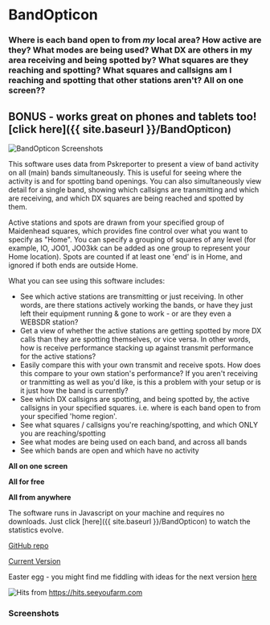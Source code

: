 # BandOpticon
### Where is each band open to from *my* local area? How active are they? What modes are being used? What DX are others in my area receiving and being spotted by? What squares are they reaching and spotting? What squares and callsigns am I reaching and spotting that other stations aren't? All on one screen??

## BONUS - works great on phones and tablets too! [click here]({{ site.baseurl }}/BandOpticon) 

![BandOpticon Screenshots](https://github.com/user-attachments/assets/649ad87f-8726-4581-a807-e2c565cf62d5)

This software uses data from Pskreporter to present a view of band activity on all (main) bands simultaneously. This is useful for seeing where the activity is and for spotting band openings. You can also simultaneously view detail for a single band, showing which callsigns are transmitting and which are receiving, and which DX squares are being reached and spotted by them.

Active stations and spots are drawn from your specified group of Maidenhead squares, which provides fine control over what you want to specify as "Home". You can specify a grouping of squares of any level (for example, IO, JO01, JO03kk can be added as one group to represent your Home location). Spots are counted if at least one 'end' is in Home, and ignored if both ends are outside Home.

What you can see using this software includes:
- See which active stations are transmitting or just receiving. In other words, are there stations actively working the bands, or have they just left their equipment running & gone to work - or are they even a WEBSDR station?
- Get a view of whether the active stations are getting spotted by more DX calls than they are spotting themselves, or vice versa. In other words, how is receive performance stacking up against transmit performance for the active stations?
- Easily compare this with your own transmit and receive spots. How does this compare to your own station's performance? If you aren't receiving or tranmitting as well as you'd like, is this a problem with your setup or is it just how the band is currently?
- See which DX callsigns are spotting, and being spotted by, the active callsigns in your specified squares. i.e. where is each band open to from your specified 'home region'.
- See what squares / callsigns you're reaching/spotting, and which ONLY you are reaching/spotting
- See what modes are being used on each band, and across all bands
- See which bands are open and which have no activity

**All on one screen**

**All for free**

**All from anywhere**

The software runs in Javascript on your machine and requires no downloads. Just click [here]({{ site.baseurl }}/BandOpticon) to watch the statistics evolve.

[GitHub repo](https://github.com/G1OJS/BandOpticon/)

[Current Version](https://g1ojs.github.io/BandOpticon/BandOpticon)

Easter egg - you might find me fiddling with ideas for the next version [here](https://g1ojs.github.io/BandOpticon/test) 

![Hits](https://hits.seeyoufarm.com/api/count/incr/badge.svg?url=https%3A%2F%2Fgithub.com%2Fgjbae1212%2Fhit-counter) from https://hits.seeyoufarm.com     

### Screenshots

<!--

Click the thumbnails below to see the full size version. 

Main Screen                       |  Band Detail - Calls and Squares  | Band Detail - Call to Call Spots
:--------------------------------:|:---------------------------------:|:--------------------------------:
![BandOpticon 02-10-2024 test version Screenshot 1](https://github.com/user-attachments/assets/2577113d-ea35-4c80-8965-3c82003597d6)|![BandOpticon 02-10-2024 test version Screenshot 2](https://github.com/user-attachments/assets/703332ef-7534-44a2-ba62-7e59b1824436)|![BandOpticon 02-10-2024 test version Screenshot 3](https://github.com/user-attachments/assets/94f4b0f7-7b5e-4f1b-aef7-12db135ff2a9)

-->


